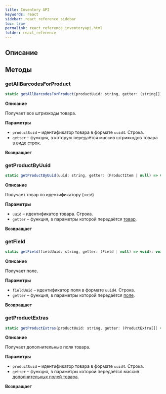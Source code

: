 ```yaml
---
title: Inventory API
keywords: react
sidebar: react_reference_sidebar
toc: true
permalink: react_reference_inventoryapi.html
folder: react_reference
---
```


## Описание

## Методы

### getAllBarcodesForProduct

```js
static getAllBarcodesForProduct(productUuid: string, getter: (string[]) => void): void
```

**Описание**

Получает все штрихкоды товара.

**Параметры**

* `productUuid` – идентификатор товара в формате `uuid4`. Строка.
* `getter` – функция, в которую передаётся массив штрихкодов товара в виде строк.

**Возвращает**

### getProductByUuid

```js
static getProductByUuid(uuid: string, getter: (ProductItem | null) => void): void
```

**Описание**

Получает товар по идентификатору (`uuid`)

**Параметры**

* `uuid` – идентификатор товара. Строка.
* `getter` – функция, в параметры которой передаётся [товар](./react_reference_parameters_inventory.html#productitem).

**Возвращает**

### getField

```js
static getField(fieldUuid: string, getter: (Field | null) => void): void
```

**Описание**

Получает поле.

**Параметры**

* `fieldUuid` – идентификатор поля в формате `uuid4`. Строка.
* `getter` – функция, в параметры которой передаётся [поле](./react_reference_parameters_inventory.html#field).

**Возвращает**

### getProductExtras

```js
static getProductExtras(productUuid: string, getter: (ProductExtra[]) => void): void
```

**Описание**

Получает дополнительные поля товара.

**Параметры**

* `productUuid` – идентификатор товара в формате `uuid4`. Строка.
* `getter` – функция, в параметры которой передаётся массив [дополнительных полей товара](./react_reference_parameters_inventory.html#productextra).

**Возвращает**
